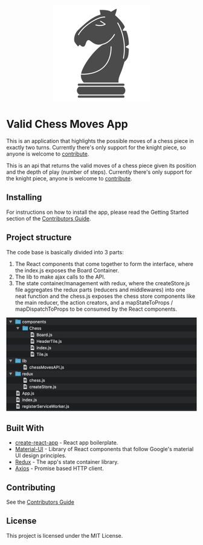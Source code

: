 <p align="center">
  <img src="https://github.com/polmann/chess-moves-app/blob/master/public/images/project_icon.png" />
</p>

# Valid Chess Moves App

This is an application that highlights the possible moves of a chess piece in exactly two turns. Currently there's only support for the knight piece, so anyone is welcome to [contribute](/CONTRIBUTING.md).

This is an api that returns the valid moves of a chess piece given its position and the depth of play (number of steps). Currently there's only support for the knight piece, anyone is welcome to [contribute](/CONTRIBUTING.md).

## Installing

For instructions on how to install the app, please read the Getting Started section of the [Contributors Guide](/CONTRIBUTING.md).

## Project structure
The code base is basically divided into 3 parts:
1. The React components that come together to form the interface, where the index.js exposes the Board Container.
2. The lib to make ajax calls to the API.
3. The state container/management with redux, where the createStore.js file aggregates the redux parts (reducers and middlewares) into one neat function and the chess.js exposes the chess store components like the main reducer, the action creators, and a mapStateToProps / mapDispatchToProps to be consumed by the React components.

![project structure](/public/images/project_structure.png)


## Built With

* [create-react-app](https://github.com/facebook/create-react-app) - React app boilerplate.
* [Material-UI](https://material-ui.com/) - Library of React components that follow Google's material UI design principles.
* [Redux](https://redux.js.org/) - The app's state container library.
* [Axios](https://github.com/axios/axios) - Promise based HTTP client.

## Contributing

See the [Contributors Guide](/CONTRIBUTING.md)

## License

This project is licensed under the MIT License.
